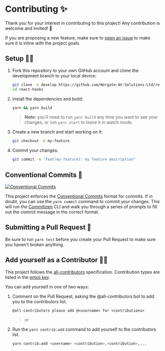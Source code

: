 # Contributing ✨

Thank you for your interest in contributing to this project! Any contribution is welcome and invited! 🙌

If you are proposing a new feature, make sure to [open an issue](https://github.com/Norgate-AV-Solutions-Ltd/react-hooks/issues/new/choose) to make sure it is inline with the project goals.

## Setup :technologist:

1.  Fork this repository to your own GitHub account and clone the development branch to your local device:

    ```bash
    git clone -b develop https://github.com/Norgate-AV-Solutions-Ltd/react-hooks.git
    cd react-hooks
    ```

2.  Install the dependencies and build:

    ```bash
    yarn && yarn build
    ```

    > **Note:** you'll need to run `yarn build` any time you want to see your changes, or run `yarn start` to leave it in watch mode.

3.  Create a new branch and start working on it:

    ```bash
    git checkout -b my-feature
    ```

4.  Commit your changes:

    ```bash
    git commit -m "feat(my-feature): my feature description"
    ```

## Conventional Commits 📝

[![Conventional Commits](https://img.shields.io/badge/Conventional%20Commits-1.0.0-%23FE5196?logo=conventionalcommits&logoColor=white)](https://conventionalcommits.org)

This project enforces the [Conventional Commits](https://www.conventionalcommits.org/en/v1.0.0/) format for commits. If in doubt, you can use the `yarn commit` command to commit your changes. This will run the [Commitizen](https://commitizen-tools.github.io/commitizen/) CLI and walk you through a series of prompts to fill out the commit message in the correct format.

## Submitting a Pull Request 🚀

Be sure to run `yarn test` before you create your Pull Request to make sure you haven't broken anything.

## Add yourself as a Contributor 🙋‍♂️

This project follows the [all-contributors](https://allcontributors.org) specification. Contribution types are listed in the [emoji key](https://allcontributors.org/docs/en/emoji-key).

You can add yourself in one of two ways:

1.  Comment on the Pull Request, asking the @all-contributors bot to add you to the contributors list.

    ```
    @all-contributors please add @<username> for <contributions>
    ```

    > or

2.  Run the `yarn contrib:add` command to add yourself to the contributors list.

    ```bash
    yarn contrib:add <username> <contribution>,<contribution>,...
    ```
